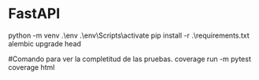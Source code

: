 # FastAPI


python -m venv .\env
.\env\Scripts\activate
pip install -r .\requirements.txt
alembic upgrade head

#Comando para ver la completitud de las pruebas.
coverage run -m pytest
coverage html